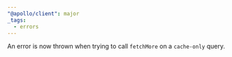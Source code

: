 ```yaml
---
"@apollo/client": major
_tags:
  - errors
---
```


An error is now thrown when trying to call `fetchMore` on a `cache-only` query.
